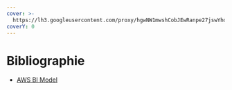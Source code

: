 ```yaml
---
cover: >-
  https://lh3.googleusercontent.com/proxy/hgwNW1mwshCobJEwRanpe27jswYhdg3P7VT-i66PE89_YUyW-4u5MfwcQ8yp8mE_-isvXQEE3tJQFQ4AZ-6S7_P9pTWDmc9fRDGst22BtXzqFBcy2eGs9R8xyqM
coverY: 0
---
```


# Bibliographie

* [AWS BI Model](https://d0.awsstatic.com/Marketplace/bi/AWSMarketplace_BI_and_BigData_Overview.pdf)
